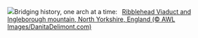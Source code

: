 ![](https://www.bing.com/th?id=OHR.RibbleheadViaduct_EN-GB1298957029_UHD.jpg&w=1000)Bridging history, one arch at a time:&nbsp;&ensp;[Ribblehead Viaduct and Ingleborough mountain, North Yorkshire, England (© AWL Images/DanitaDelimont.com)](https://www.bing.com/th?id=OHR.RibbleheadViaduct_EN-GB1298957029_UHD.jpg)
<br><br/>

